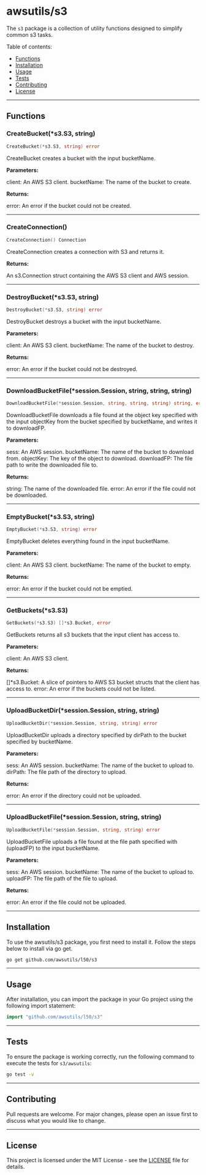 # awsutils/s3

The `s3` package is a collection of utility functions
designed to simplify common s3 tasks.

Table of contents:

- [Functions](#functions)
- [Installation](#installation)
- [Usage](#usage)
- [Tests](#tests)
- [Contributing](#contributing)
- [License](#license)

---

## Functions

### CreateBucket(*s3.S3, string)

```go
CreateBucket(*s3.S3, string) error
```

CreateBucket creates a bucket with the input
bucketName.

**Parameters:**

client: An AWS S3 client.
bucketName: The name of the bucket to create.

**Returns:**

error: An error if the bucket could not be created.

---

### CreateConnection()

```go
CreateConnection() Connection
```

CreateConnection creates a connection
with S3 and returns it.

**Returns:**

An s3.Connection struct containing the AWS S3 client and AWS session.

---

### DestroyBucket(*s3.S3, string)

```go
DestroyBucket(*s3.S3, string) error
```

DestroyBucket destroys a bucket with the input
bucketName.

**Parameters:**

client: An AWS S3 client.
bucketName: The name of the bucket to destroy.

**Returns:**

error: An error if the bucket could not be destroyed.

---

### DownloadBucketFile(*session.Session, string, string, string)

```go
DownloadBucketFile(*session.Session, string, string, string) string, error
```

DownloadBucketFile downloads a file found at the object key specified with
the input objectKey from the bucket specified by bucketName, and writes it
to downloadFP.

**Parameters:**

sess: An AWS session.
bucketName: The name of the bucket to download from.
objectKey: The key of the object to download.
downloadFP: The file path to write the downloaded file to.

**Returns:**

string: The name of the downloaded file.
error: An error if the file could not be downloaded.

---

### EmptyBucket(*s3.S3, string)

```go
EmptyBucket(*s3.S3, string) error
```

EmptyBucket deletes everything found in the input bucketName.

**Parameters:**

client: An AWS S3 client.
bucketName: The name of the bucket to empty.

**Returns:**

error: An error if the bucket could not be emptied.

---

### GetBuckets(*s3.S3)

```go
GetBuckets(*s3.S3) []*s3.Bucket, error
```

GetBuckets returns all s3 buckets
that the input client has access to.

**Parameters:**

client: An AWS S3 client.

**Returns:**

[]*s3.Bucket: A slice of pointers to AWS S3 bucket structs that the client
has access to.
error: An error if the buckets could not be listed.

---

### UploadBucketDir(*session.Session, string, string)

```go
UploadBucketDir(*session.Session, string, string) error
```

UploadBucketDir uploads a directory specified by dirPath
to the bucket specified by bucketName.

**Parameters:**

sess: An AWS session.
bucketName: The name of the bucket to upload to.
dirPath: The file path of the directory to upload.

**Returns:**

error: An error if the directory could not be uploaded.

---

### UploadBucketFile(*session.Session, string, string)

```go
UploadBucketFile(*session.Session, string, string) error
```

UploadBucketFile uploads a file found at the file path specified with (uploadFP)
to the input bucketName.

**Parameters:**

sess: An AWS session.
bucketName: The name of the bucket to upload to.
uploadFP: The file path of the file to upload.

**Returns:**

error: An error if the file could not be uploaded.

---

## Installation

To use the awsutils/s3 package, you first need to install it.
Follow the steps below to install via go get.

```bash
go get github.com/awsutils/l50/s3
```

---

## Usage

After installation, you can import the package in your Go project
using the following import statement:

```go
import "github.com/awsutils/l50/s3"
```

---

## Tests

To ensure the package is working correctly, run the following
command to execute the tests for `s3/awsutils`:

```bash
go test -v
```

---

## Contributing

Pull requests are welcome. For major changes,
please open an issue first to discuss what
you would like to change.

---

## License

This project is licensed under the MIT
License - see the [LICENSE](../LICENSE)
file for details.
